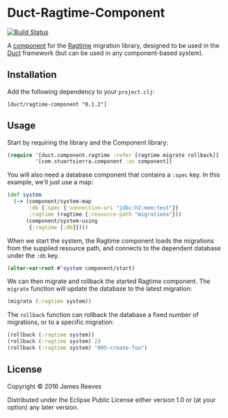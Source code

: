 # Duct-Ragtime-Component

[![Build Status](https://travis-ci.org/weavejester/duct-ragtime-component.svg?branch=master)](https://travis-ci.org/weavejester/duct-ragtime-component)

A [component][] for the [Ragtime][] migration library, designed to be
used in the [Duct][] framework (but can be used in any component-based
system).

[component]: https://github.com/stuartsierra/component
[ragtime]:   https://github.com/weavejester/ragtime
[duct]:      https://github.com/weavejester/duct

## Installation

Add the following dependency to your `project.clj`:

    [duct/ragtime-component "0.1.2"]

## Usage

Start by requiring the library and the Component library:

```clojure
(require '[duct.component.ragtime :refer [ragtime migrate rollback]]
         '[com.stuartsierra.component :as component])
```

You will also need a database component that contains a `:spec`
key. In this example, we'll just use a map:

```clojure
(def system
  (-> (component/system-map
       :db {:spec {:connection-uri "jdbc:h2:mem:test"}}
       :ragtime (ragtime {:resource-path "migrations"}))
      (component/system-using
       {:ragtime [:db]})))
```

When we start the system, the Ragtime component loads the migrations
from the supplied resource path, and connects to the dependent
database under the `:db` key.

```clojure
(alter-var-root #'system component/start)
```

We can then migrate and rollback the started Ragtime component. The
`migrate` function will update the database to the latest migration:

```clojure
(migrate (:ragtime system))
```

The `rollback` function can rollback the database a fixed number of
migrations, or to a specific migration:

```clojure
(rollback (:ragtime system))
(rollback (:ragtime system) 2)
(rollback (:ragtime system) "005-create-foo")
```

## License

Copyright © 2016 James Reeves

Distributed under the Eclipse Public License either version 1.0 or (at
your option) any later version.
